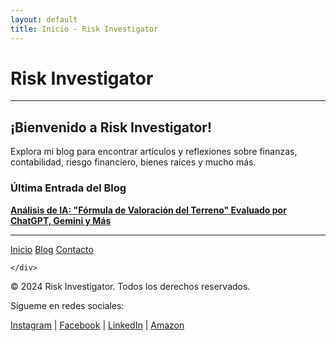 ```yaml
---
layout: default
title: Inicio - Risk Investigator
---
```


# Risk Investigator

---

## ¡Bienvenido a Risk Investigator!

Explora mi blog para encontrar artículos y reflexiones sobre finanzas, contabilidad, riesgo financiero, bienes raíces y mucho más.

### Última Entrada del Blog

**[Análisis de IA: "Fórmula de Valoración del Terreno" Evaluado por ChatGPT, Gemini y Más](analisis-ia-formula-valoracion-terreno.html)**

---

<div class="container">
    <div class="navbar">
        <a href="index.html">Inicio</a>
        <a href="blog.html">Blog</a>
        <a href="contacto.html">Contacto</a>
    </div>

    </div>

<footer>
    <p>&copy; 2024 Risk Investigator. Todos los derechos reservados.</p>
    <p>Sígueme en redes sociales:</p>
    <a href="https://www.instagram.com/r1skman89/" target="_blank">Instagram</a> |
    <a href="https://web.facebook.com/R1SKMAN89/" target="_blank">Facebook</a> |
    <a href="https://www.linkedin.com/in/patricio-martinez-910278123/" target="_blank">LinkedIn</a> |
    <a href="https://www.amazon.com/" target="_blank">Amazon</a>
</footer>
